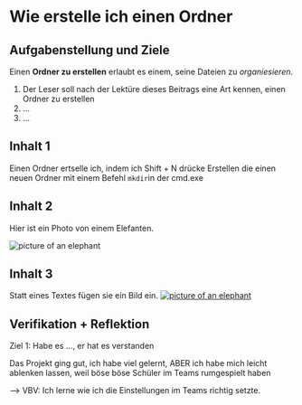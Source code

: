 # Wie erstelle ich einen Ordner

## Aufgabenstellung und Ziele

Einen **Ordner zu erstellen** erlaubt es einem, seine Dateien zu *organiesieren*.
1. Der Leser soll nach der Lektüre dieses Beitrags eine Art kennen, einen Ordner zu erstellen
2. ...
3. ...

## Inhalt 1

Einen Ordner ertselle ich, indem ich Shift + N drücke
Erstellen die einen neuen Ordner mit einem Befehl `mkdir`in der cmd.exe

## Inhalt 2

Hier ist ein Photo von einem Elefanten.

![picture of an elephant](https://static.educalingo.com/img/en/800/african-elephant.jpg)

## Inhalt 3

Statt eines Textes fügen sie ein Bild ein.
[![picture of an elephant](https://static.educalingo.com/img/en/800/african-elephant.jpg) ](https://www.youtube.com/watch?v=dQw4w9WgXcQ) 

## Verifikation + Reflektion
Ziel 1: Habe es ..., er hat es verstanden

Das Projekt ging gut, ich habe viel gelernt, ABER ich habe mich leicht ablenken lassen, weil böse böse Schüler im Teams rumgespielt haben

--> VBV: Ich lerne wie ich die Einstellungen im Teams richtig setzte.

